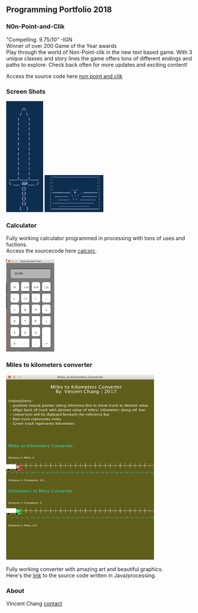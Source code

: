 ## Programming Portfolio 2018
### N0n-Point-and-Clik
 "Compelling. 9.75/10" -IGN <br>
 Winner of over 200 Game of the Year awards<br>
 Play through the world of Non-Point-clik in the new text based game. With 3 unique classes and story lines the game offers tons of different endings and paths to explore. Check back often for more updates and exciting content! <br>
 
Access the source code here [non point and clik ](https://github.com/DoubekSeth/NonPointAndClick) <br>

### Screen Shots
<img src="https://github.com/vinchang920/Portfolio2018/blob/master/sword.png" width="100" height="300" /> 
<img src="https://github.com/vinchang920/Portfolio2018/blob/master/chest.png" width"250" height="100" /> 


### Calculator
Fully working calculator programmed in processing with tons of uses and fuctions. <br>
Access the sourcecode here [calcsrc](https://github.com/vinchang920/calculator).

<img src="https://github.com/vinchang920/calculator/blob/master/calcscreenshot.png" width="130" height="250" />

### Miles to kilometers converter
<img src="https://github.com/vinchang920/Portfolio2018/blob/master/converter.png" width="400" height="500" />

Fully working converter with amazing art and beautiful graphics. <br>
Here's the [link](https://github.com/vinchang920/Portfolio2018/blob/master/converter/src) to the source code written in Java/processing.

### About
Vincent Chang
[contact](vincchan9510@granitesd.org)


